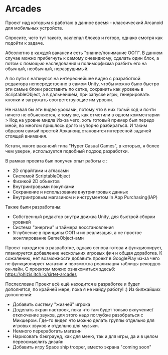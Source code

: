 # Arcades

Проект над которым я работаю в данное время - классический Arcanoid для мобильных устройств.

Спросите, чего тут такого, наклепал блоков и готово, однако смотря как подойти к задаче.

Абсолютно в каждой вакансии есть "знание/понимание ООП". В данном случае можно прибегнуть к самому очевидному, сделать один блок, а потом с помощью наследования и полиморфизма разбить его на обычный, необычный, неразрушимый.

А по пути я наткнулся на интереснейшее видео с разработкой редактора непосредственно в самом Unity, чтобы можно было быстро эти самые блоки расставить по сетке, сохранить как уровень в ScriptableObject, а в дальнейшем, при запуске игры, генерировать кнопки и загружать соответствующие им уровни.

Не назвал бы эти видео уроками, потому что в них голый код и почти ничего не объясняется, к тому же, как отметили в одном комментарии > Код на уровне мидла
Из-за чего, хоть готовый пример был передо мной, во многом пришлось долго и упорно разбираться.
И таким образом самый простой Арканоид становится интересной задачей стоящей внимания.

Кстати, много вакансий типа "Hyper Casual Games", в которых, я более чем уверен, используется подобный подход разработки.

В рамках проекта был получен опыт работы с :

- 2D спрайтами и атласами
- Системой ScriptableObject
- Физикой 2D объектов
- Внутриигровыми покупками
- Сохранение и использование внутриигровых данных
- Внутриигровым магазином и инструментом In App Purchasing(IAP)

Также были разработаны: 

- Собственный редактор внутри движка Unity, для быстрой сборки уровней
- Система "энергии" и таймера восстановления
- Углубление в принципы ООП и их реализация, а не простое жонглирование GameObject-ами


Проект находится в разработке, однако основа готова и функционирует, планируется добавление нескольких игровых фич и общая доработка.
К сожалению, нет возможности добавить проект в GooglePlay из-за чего не функционирует магазин и нвозможна реализация таблицы рекордов он-лайн.
С проектом можно ознакомиться здесьб:
https://phizis.itch.io/sirtet-arcades

Послесловие
Проект всё ещё находится в разработке и будет дополнятся, по крайней мере, пока я не найду работу! :)
Из билжайших дополнений:
- Добавить систему "жизней" игрока
- Доделать экран настроек, пока что там будет только вклучение/отключение звуков, для этого надо поглубже разобраться с Микшером. Где-то видел что можно делать группы отдельно для игровых звуков и отдельно для музыки.
- Немного переработать магазин
- Нарисовать бэкграунд, как для меню, так и для игры, да и в целом переосмыслить дизайн
- Добавить игру Space ship trooper, вместо экрана "coming soon"
